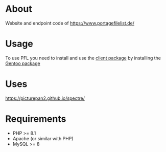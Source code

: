 # About

Website and endpoint code of https://www.portagefilelist.de/

# Usage

To use PFL you need to install and use the [client package](https://github.com/portagefilelist/client)
by installing the [Gentoo package](https://packages.gentoo.org/packages/app-portage/pfl)

# Uses

https://picturepan2.github.io/spectre/

# Requirements

* PHP >= 8.1
* Apache (or similar with PHP)
* MySQL >= 8
